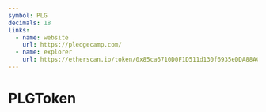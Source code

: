 ```yaml
---
symbol: PLG
decimals: 18
links:
  - name: website
    url: https://pledgecamp.com/
  - name: explorer
    url: https://etherscan.io/token/0x85ca6710D0F1D511d130f6935eDDA88ACBD921bD
---
```


# PLGToken
